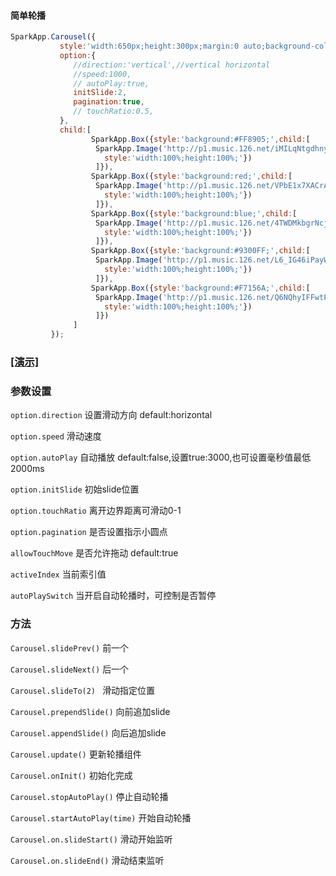  #### 简单轮播
```javascript
SparkApp.Carousel({
           style:'width:650px;height:300px;margin:0 auto;background-color:#000;',
           option:{
              //direction:'vertical',//vertical horizontal
              //speed:1000,
              // autoPlay:true,
              initSlide:2,
              pagination:true,
              // touchRatio:0.5,
           },
           child:[
                  SparkApp.Box({style:'background:#FF8905;',child:[
                   SparkApp.Image('http://p1.music.126.net/iMILqNtgdhnyJdTqUUly1Q==/109951165347186457.jpg?imageView&quality=89',{
                     style:'width:100%;height:100%;'})
                   ]}),   
                  SparkApp.Box({style:'background:red;',child:[
                   SparkApp.Image('http://p1.music.126.net/VPbE1x7XACrAEMACVAr6Sw==/109951165347585577.jpg?imageView&quality=89',{
                     style:'width:100%;height:100%;'})
                   ]}),
                  SparkApp.Box({style:'background:blue;',child:[
                   SparkApp.Image('http://p1.music.126.net/4TWDMkbgrNcjqOdQczE-Uw==/109951165348628815.jpg?imageView&quality=89',{
                     style:'width:100%;height:100%;'})
                   ]}),
                  SparkApp.Box({style:'background:#9300FF;',child:[
                   SparkApp.Image('http://p1.music.126.net/L6_IG46iPayW5JgDcWIaGw==/109951165349039245.jpg?imageView&quality=89',{
                     style:'width:100%;height:100%;'})
                   ]}),   
                  SparkApp.Box({style:'background:#F7156A;',child:[
                   SparkApp.Image('http://p1.music.126.net/Q6NQhyIFFwtPEPQghDvHgA==/109951165346336516.jpg?imageView&quality=89',{
                     style:'width:100%;height:100%;'})
                   ]})
              ]
         });
```
### <a href="/demo/carousel.html">[演示]</a>
### 参数设置

`option.direction` 设置滑动方向 default:horizontal

`option.speed` 滑动速度

`option.autoPlay` 自动播放 default:false,设置true:3000,也可设置毫秒值最低2000ms

`option.initSlide` 初始slide位置

`option.touchRatio` 离开边界距离可滑动0-1

`option.pagination` 是否设置指示小圆点

`allowTouchMove` 是否允许拖动 default:true

`activeIndex` 当前索引值

`autoPlaySwitch` 当开启自动轮播时，可控制是否暂停

### 方法
 `Carousel.slidePrev()` 前一个

 `Carousel.slideNext()` 后一个

 `Carousel.slideTo(2) ` 滑动指定位置 

 `Carousel.prependSlide()` 向前追加slide

 `Carousel.appendSlide()` 向后追加slide

 `Carousel.update()` 更新轮播组件

 `Carousel.onInit()` 初始化完成
 
 `Carousel.stopAutoPlay()` 停止自动轮播

 `Carousel.startAutoPlay(time)` 开始自动轮播

 `Carousel.on.slideStart()`  滑动开始监听

 `Carousel.on.slideEnd()`  滑动结束监听


